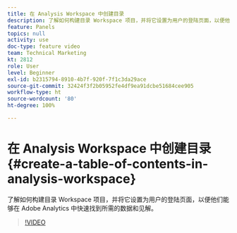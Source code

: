 ```yaml
---
title: 在 Analysis Workspace 中创建目录
description: 了解如何构建目录 Workspace 项目，并将它设置为用户的登陆页面，以便他们能够在 Adobe Analytics 中快速找到所需的数据和见解。
feature: Panels
topics: null
activity: use
doc-type: feature video
team: Technical Marketing
kt: 2812
role: User
level: Beginner
exl-id: b2315794-8910-4b7f-920f-7f1c3da29ace
source-git-commit: 32424f3f2b05952fe4df9ea91dcbe51684cee905
workflow-type: ht
source-wordcount: '80'
ht-degree: 100%

---
```


# 在 Analysis Workspace 中创建目录 {#create-a-table-of-contents-in-analysis-workspace}

了解如何构建目录 Workspace 项目，并将它设置为用户的登陆页面，以便他们能够在 Adobe Analytics 中快速找到所需的数据和见解。

>[!VIDEO](https://video.tv.adobe.com/v/26990/?quality=12)
